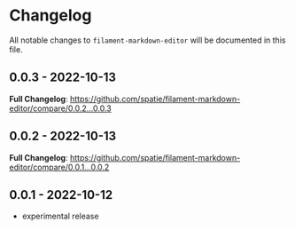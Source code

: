 # Changelog

All notable changes to `filament-markdown-editor` will be documented in this file.

## 0.0.3 - 2022-10-13

**Full Changelog**: https://github.com/spatie/filament-markdown-editor/compare/0.0.2...0.0.3

## 0.0.2 - 2022-10-13

**Full Changelog**: https://github.com/spatie/filament-markdown-editor/compare/0.0.1...0.0.2

## 0.0.1 - 2022-10-12

- experimental release
